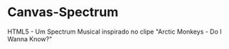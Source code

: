 # Canvas-Spectrum
 HTML5 - Um Spectrum Musical inspirado no clipe "Arctic Monkeys - Do I Wanna Know?"
